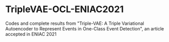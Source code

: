 # TripleVAE-OCL-ENIAC2021
Codes and complete results from "Triple-VAE: A Triple Variational Autoencoder to Represent Events in One-Class Event Detection", an article accepted in ENIAC 2021
